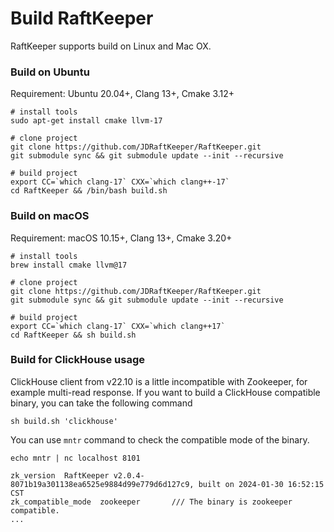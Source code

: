 # Build RaftKeeper

RaftKeeper supports build on Linux and Mac OX.

### Build on Ubuntu

Requirement: Ubuntu 20.04+, Clang 13+, Cmake 3.12+
```
# install tools
sudo apt-get install cmake llvm-17
 
# clone project
git clone https://github.com/JDRaftKeeper/RaftKeeper.git
git submodule sync && git submodule update --init --recursive
 
# build project
export CC=`which clang-17` CXX=`which clang++-17`
cd RaftKeeper && /bin/bash build.sh
```

### Build on macOS

Requirement: macOS 10.15+, Clang 13+, Cmake 3.20+

```
# install tools
brew install cmake llvm@17
 
# clone project
git clone https://github.com/JDRaftKeeper/RaftKeeper.git
git submodule sync && git submodule update --init --recursive
 
# build project
export CC=`which clang-17` CXX=`which clang++17`
cd RaftKeeper && sh build.sh
```

### Build for ClickHouse usage

ClickHouse client from v22.10 is a little incompatible with Zookeeper, for example multi-read response.
If you want to build a ClickHouse compatible binary, you can take the following command

```
sh build.sh 'clickhouse'
```

You can use `mntr` command to check the compatible mode of the binary.

```
echo mntr | nc localhost 8101

zk_version	RaftKeeper v2.0.4-8071b19a301138ea6525e9884d99e779d6d127c9, built on 2024-01-30 16:52:15 CST
zk_compatible_mode	zookeeper       /// The binary is zookeeper compatible.
...
```
